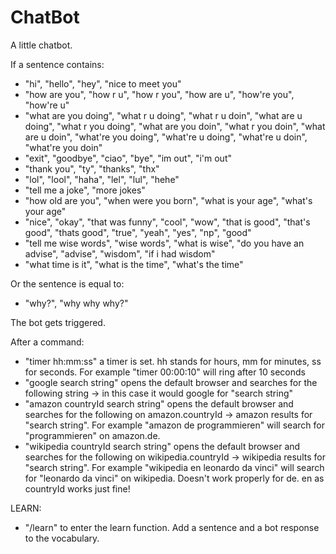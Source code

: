 # ChatBot
A little chatbot.

If a sentence contains: 
- "hi", "hello", "hey", "nice to meet you"
- "how are you", "how r u", "how r you", "how are u", "how're you", "how're u"
- "what are you doing", "what r u doing", "what r u doin", "what are u doing", "what r you doing", "what are you doin", "what r you doin", "what are u doin", "what're you doing", "what're u doing", "what're u doin", "what're you doin"
- "exit", "goodbye", "ciao", "bye", "im out", "i'm out"
- "thank you", "ty", "thanks", "thx"
- "lol", "lool", "haha", "lel", "lul", "hehe"
- "tell me a joke", "more jokes"
- "how old are you", "when were you born", "what is your age", "what's your age"
- "nice", "okay", "that was funny", "cool", "wow", "that is good", "that's good", "thats good", "true", "yeah", "yes", "np", "good"
- "tell me wise words", "wise words", "what is wise", "do you have an advise", "advise", "wisdom", "if i had wisdom"
- "what time is it", "what is the time", "what's the time"

Or the sentence is equal to:
- "why?", "why why why?"

The bot gets triggered.

After a command:
- "timer hh:mm:ss" a timer is set. hh stands for hours, mm for minutes, ss for seconds. For example "timer 00:00:10" will ring after 10 seconds
- "google search string" opens the default browser and searches for the following string -> in this case it would google for "search string"
- "amazon countryId search string" opens the default browser and searches for the following on amazon.countryId -> amazon results for "search string". For example "amazon de programmieren" will search for "programmieren" on amazon.de.
- "wikipedia countryId search string" opens the default browser and searches for the following on wikipedia.countryId -> wikipedia results for "search string". For example "wikipedia en leonardo da vinci" will search for "leonardo da vinci" on wikipedia. Doesn't work properly for de. en as countryId works just fine!

LEARN:
- "/learn" to enter the learn function. Add a sentence and a bot response to the vocabulary.
